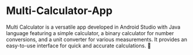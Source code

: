 # Multi-Calculator-App
 Multi Calculator is a versatile app developed in Android Studio with Java language featuring a simple calculator, a binary calculator for number conversions, and a unit converter for various measurements. It provides an easy-to-use interface for quick and accurate calculations. 🚀
